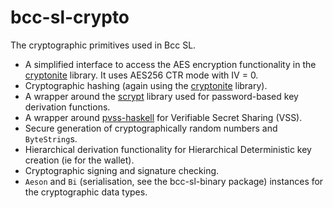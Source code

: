 # bcc-sl-crypto

The cryptographic primitives used in Bcc SL.

* A simplified interface to access the AES encryption functionality in the
  [cryptonite] library. It uses AES256 CTR mode with IV = 0.
* Cryptographic hashing (again using the [cryptonite] library).
* A wrapper around the [scrypt] library used for password-based key derivation
  functions.
* A wrapper around [pvss-haskell] for Verifiable Secret Sharing (VSS).
* Secure generation of cryptographically random numbers and `ByteString`s.
* Hierarchical derivation functionality for Hierarchical Deterministic key
  creation (ie for the wallet).
* Cryptographic signing and signature checking.
* `Aeson` and `Bi` (serialisation, see the bcc-sl-binary package) instances
  for the cryptographic data types.

[cryptonite]: https://hackage.haskell.org/package/cryptonite
[pvss-haskell]: https://github.com/The-Blockchain-Company/pvss-haskell
[scrypt]: https://hackage.haskell.org/package/scrypt
